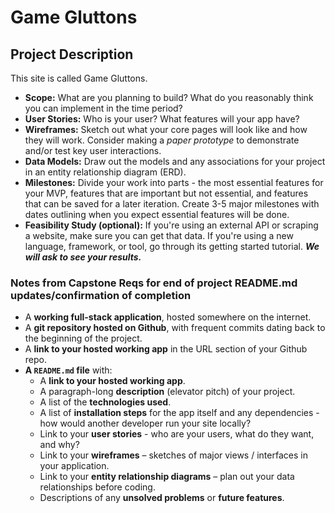 # Game Gluttons

## Project Description
This site is called Game Gluttons.   

- **Scope:** What are you planning to build? What do you reasonably think you can implement in the time period?
- **User Stories:** Who is your user? What features will your app have?
- **Wireframes:** Sketch out what your core pages will look like and how they will work. Consider making a *paper prototype* to demonstrate and/or test key user interactions.
- **Data Models:** Draw out the models and any associations for your project in an entity relationship diagram (ERD).
- **Milestones:** Divide your work into parts - the most essential features for your MVP, features that are important but not essential, and features that can be saved for a later iteration. Create 3-5 major milestones with dates outlining when you expect essential features will be done.
- **Feasibility Study (optional):** If you're using an external API or scraping a website, make sure you can get that data. If you're using a new language, framework, or tool, go through its getting started tutorial. ***We will ask to see your results.***

### Notes from Capstone Reqs for end of project README.md updates/confirmation of completion
- A **working full-stack application**, hosted somewhere on the internet.
- A **git repository hosted on Github**, with frequent commits dating back to the beginning of the project.
- A **link to your hosted working app** in the URL section of your Github repo.
- **A `README.md` file** with:
    - A **link to your hosted working app**.
    - A paragraph-long **description** (elevator pitch) of your project.
    - A list of the **technologies used**.
    - A list of **installation steps** for the app itself and any dependencies - how would another developer run your site locally?
    - Link to your **user stories** - who are your users, what do they want, and why?
    - Link to your **wireframes** – sketches of major views / interfaces in your application.
    - Link to your **entity relationship diagrams** – plan out your data relationships before coding.
    - Descriptions of any **unsolved problems** or **future features**.
